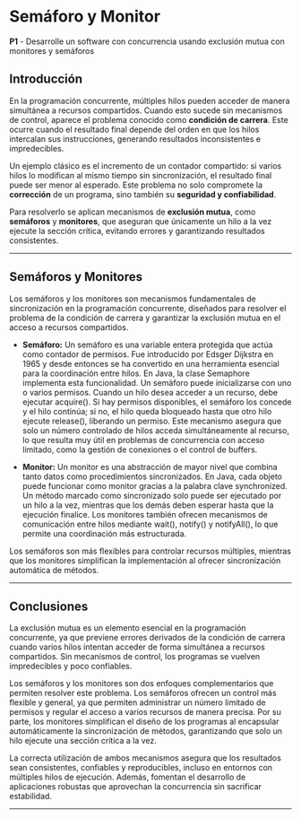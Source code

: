 # Semáforo y Monitor

**P1** - Desarrolle un software con concurrencia usando exclusión mutua con monitores y semáforos

## Introducción

En la programación concurrente, múltiples hilos pueden acceder de manera simultánea a recursos compartidos. Cuando esto sucede sin mecanismos de control, aparece el problema conocido como **condición de carrera**. Este ocurre cuando el resultado final depende del orden en que los hilos intercalan sus instrucciones, generando resultados inconsistentes e impredecibles.

Un ejemplo clásico es el incremento de un contador compartido: si varios hilos lo modifican al mismo tiempo sin sincronización, el resultado final puede ser menor al esperado. Este problema no solo compromete la **corrección** de un programa, sino también su **seguridad y confiabilidad**.

Para resolverlo se aplican mecanismos de **exclusión mutua**, como **semáforos** y **monitores**, que aseguran que únicamente un hilo a la vez ejecute la sección crítica, evitando errores y garantizando resultados consistentes.

---

## Semáforos y Monitores

Los semáforos y los monitores son mecanismos fundamentales de sincronización en la programación concurrente, diseñados para resolver el problema de la condición de carrera y garantizar la exclusión mutua en el acceso a recursos compartidos.

* **Semáforo:** Un semáforo es una variable entera protegida que actúa como contador de permisos. Fue introducido por Edsger Dijkstra en 1965 y desde entonces se ha convertido en una herramienta esencial para la coordinación entre hilos. En Java, la clase Semaphore implementa esta funcionalidad. Un semáforo puede inicializarse con uno o varios permisos. Cuando un hilo desea acceder a un recurso, debe ejecutar acquire(). Si hay permisos disponibles, el semáforo los concede y el hilo continúa; si no, el hilo queda bloqueado hasta que otro hilo ejecute release(), liberando un permiso. Este mecanismo asegura que solo un número controlado de hilos acceda simultáneamente al recurso, lo que resulta muy útil en problemas de concurrencia con acceso limitado, como la gestión de conexiones o el control de buffers.


* **Monitor:** Un monitor es una abstracción de mayor nivel que combina tanto datos como procedimientos sincronizados. En Java, cada objeto puede funcionar como monitor gracias a la palabra clave synchronized. Un método marcado como sincronizado solo puede ser ejecutado por un hilo a la vez, mientras que los demás deben esperar hasta que la ejecución finalice. Los monitores también ofrecen mecanismos de comunicación entre hilos mediante wait(), notify() y notifyAll(), lo que permite una coordinación más estructurada.

Los semáforos son más flexibles para controlar recursos múltiples, mientras que los monitores simplifican la implementación al ofrecer sincronización automática de métodos.

---

## Conclusiones

La exclusión mutua es un elemento esencial en la programación concurrente, ya que previene errores derivados de la condición de carrera cuando varios hilos intentan acceder de forma simultánea a recursos compartidos. Sin mecanismos de control, los programas se vuelven impredecibles y poco confiables.

Los semáforos y los monitores son dos enfoques complementarios que permiten resolver este problema. Los semáforos ofrecen un control más flexible y general, ya que permiten administrar un número limitado de permisos y regular el acceso a varios recursos de manera precisa. Por su parte, los monitores simplifican el diseño de los programas al encapsular automáticamente la sincronización de métodos, garantizando que solo un hilo ejecute una sección crítica a la vez.

La correcta utilización de ambos mecanismos asegura que los resultados sean consistentes, confiables y reproducibles, incluso en entornos con múltiples hilos de ejecución. Además, fomentan el desarrollo de aplicaciones robustas que aprovechan la concurrencia sin sacrificar estabilidad.

---
